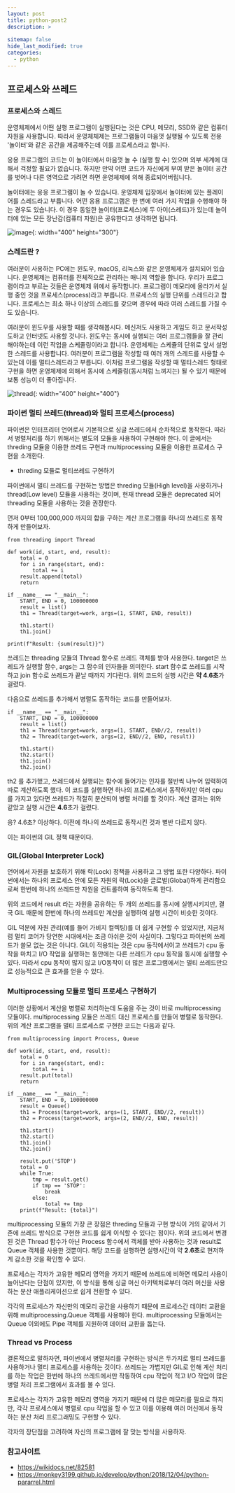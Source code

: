 ```yaml
---
layout: post
title: python-post2
description: >
  
sitemap: false
hide_last_modified: true
categories:
  - python
---
```


## 프로세스와 쓰레드

### 프로세스와 스레드

운영체제에서 어떤 실행 프로그램이 실행된다는 것은 CPU, 메모리, SSD와 같은 컴퓨터 자원을 사용합니다. 따라서 운영체체제는 프로그램들이 마음껏 실행될 수 있도록 전용 '놀이터'와 같은 공간을 제공해주는데 이를 프로세스라고 합니다.

응용 프로그램의 코드는 이 놀이터에서 마음껏 놀 수 (실행 할 수) 있으며 외부 세계에 대해서 걱정할 필요가 없습니다. 하지만 만약 어떤 코드가 자신에게 부여 받은 놀이터 공간를 벗어나 다른 영역으로 가려면 하면 운영체제에 의해 종료되어버립니다.

놀이터에는 응응 프로그램이 놀 수 있습니다. 운영체제 입장에서 놀이터에 있는 플레이어를 스레드라고 부릅니다. 어떤 응용 프로그램은 한 번에 여러 가지 작업을 수행해야 하는 경우도 있습니다. 이 경우 동일한 놀이터(프로세스)에 두 아이(스레드)가 있는데 놀이터에 있는 모든 장난감(컴퓨터 자원)은 공유한다고 생각하면 됩니다.

![image](https://user-images.githubusercontent.com/87109907/153125380-bc173b60-acbf-4bb0-9bb0-5fa3be8d380b.png){: width="400" height="300"}


### 스레드란 ?

여러분이 사용하는 PC에는 윈도우, macOS, 리눅스와 같은 운영체제가 설치되어 있습니다. 운영체제는 컴퓨터를 전체적으로 관리하는 매니저 역할을 합니다. 우리가 프로그램이라고 부르는 것들은 운영체제 위에서 동작합니다. 프로그램이 메모리에 올라가서 실행 중인 것을 프로세스(process)라고 부릅니다. 프로세스의 실행 단위를 스레드라고 합니다. 프로세스는 최소 하나 이상의 스레드를 갖으며 경우에 따라 여러 스레드를 가질 수도 있습니다.

여러분이 윈도우를 사용할 때를 생각해봅시다. 메신저도 사용하고 게임도 하고 문서작성도하고 인터넷도 사용할 것니다. 윈도우는 동시에 실행되는 여러 프로그램들을 잘 관리해야하는데 이런 작업을 스케줄링이라고 합니다. 운영체제는 스케쥴의 단위로 앞서 설명한 스레드를 사용합니다. 여러분이 프로그램을 작성할 때 여러 개의 스레드를 사용할 수 있는데 이를 멀티스레드라고 부릅니다. 이처럼 프로그램을 작성할 때 멀티스레드 형태로 구현을 하면 운영체제에 의해서 동시에 스케줄링(동시처럼 느껴지는) 될 수 있기 때문에 보통 성능이 더 좋아집니다.

![thread](https://user-images.githubusercontent.com/87109907/153120232-f26e13e8-1dce-4e4c-ac78-c6c521a7ea06.JPG){: width="400" height="400"}


### 파이썬 멀티 쓰레드(thread)와 멀티 프로세스(process)

파이썬은 인터프리터 언어로서 기본적으로 싱글 쓰레드에서 순차적으로 동작한다. 따라서 병렬처리를 하기 위해서는 별도의 모듈을 사용하여 구현해야 한다. 이 글에서는 threding 모듈을 이용한 쓰레드 구현과 multiprocessing 모듈을 이용한 프로세스 구현을 소개한다.

- threding 모듈로 멀티쓰레드 구현하기

파이썬에서 멀티 쓰레드를 구현하는 방법은 threding 모듈(High level)을 사용하거나 thread(Low level) 모듈을 사용하는 것이며, 현재 thread 모듈은 deprecated 되어 threading 모듈을 사용하는 것을 권장한다.

먼저 0부터 100,000,000 까지의 합을 구하는 계산 프로그램을 하나의 쓰레드로 동작하게 만들어보자.

```
from threading import Thread

def work(id, start, end, result):
    total = 0
    for i in range(start, end):
        total += i
    result.append(total)
    return

if __name__ == "__main__":
    START, END = 0, 100000000
    result = list()
    th1 = Thread(target=work, args=(1, START, END, result))
    
    th1.start()
    th1.join()

print(f"Result: {sum(result)}")
```

쓰레드는 threading 모듈의 Thread 함수로 쓰레드 객체를 받아 사용한다. target은 쓰레드가 실행할 함수, args는 그 함수의 인자들을 의미한다. start 함수로 쓰레드를 시작하고 join 함수로 쓰레드가 끝날 때까지 기다린다. 위의 코드의 실행 시간은 <strong>약 4.6초</strong>가 걸렸다.

다음으로 쓰레드를 추가해서 병렬도 동작하는 코드를 만들어보자.

```
if __name__ == "__main__":
    START, END = 0, 100000000
    result = list()
    th1 = Thread(target=work, args=(1, START, END//2, result))
    th2 = Thread(target=work, args=(2, END//2, END, result))
    
    th1.start()
    th2.start()
    th1.join()
    th2.join()

```

th2 를 추가했고, 쓰레드에서 실행되는 함수에 들어가는 인자를 절반씩 나누어 입력하여 따로 계산하도록 했다. 이 코드를 실행하면 하나의 프로세스에서 동작하지만 여러 cpu를 가지고 있다면 쓰레드가 적절히 분산되어 병렬 처리를 할 것이다. 계산 결과는 위와 같았고 실행 시간은 <strong>4.6</strong>초가 걸렸다.

응? 4.6초? 이상하다. 이전에 하나의 쓰레드로 동작시킨 것과 별반 다르지 않다.

이는 파이썬의 GIL 정책 때문이다.

### GIL(Global Interpreter Lock)

언어에서 자원을 보호하기 위해 락(Lock) 정책을 사용하고 그 방법 또한 다양하다. 파이썬에서는 하나의 프로세스 안에 모든 자원의 락(Lock)을 글로벌(Global)하게 관리함으로써 한번에 하나의 쓰레드만 자원을 컨트롤하여 동작하도록 한다.

위의 코드에서 result 라는 자원을 공유하는 두 개의 쓰레드를 동시에 실행시키지만, 결국 GIL 때문에 한번에 하나의 쓰레드만 계산을 실행하여 실행 시간이 비슷한 것이다.

GIL 덕분에 자원 관리(예를 들어 가비지 컬렉팅)를 더 쉽게 구현할 수 있었지만, 지금처럼 멀티 코어가 당연한 시대에서는 조금 아쉬운 것이 사실이다. 그렇다고 파이썬의 쓰레드가 쓸모 없는 것은 아니다. GIL이 적용되는 것은 cpu 동작에서이고 쓰레드가 cpu 동작을 마치고 I/O 작업을 실행하는 동안에는 다른 쓰레드가 cpu 동작을 동시에 실행할 수 있다. 따라서 cpu 동작이 많지 않고 I/O동작이 더 많은 프로그램에서는 멀티 쓰레드만으로 성능적으로 큰 효과를 얻을 수 있다.

### Multiprocessing 모듈로 멀티 프로세스 구현하기

이러한 상황에서 계산을 병렬로 처리하는데 도움을 주는 것이 바로 multiprocessing 모듈이다. multiprocessing 모듈은 쓰레드 대신 프로세스를 만들어 병렬로 동작한다. 위의 계산 프로그램을 멀티 프로세스로 구현한 코드는 다음과 같다.

```
from multiprocessing import Process, Queue

def work(id, start, end, result):
    total = 0
    for i in range(start, end):
        total += i
    result.put(total)
    return

if __name__ == "__main__":
    START, END = 0, 100000000
    result = Queue()
    th1 = Process(target=work, args=(1, START, END//2, result))
    th2 = Process(target=work, args=(2, END//2, END, result))
    
    th1.start()
    th2.start()
    th1.join()
    th2.join()

    result.put('STOP')
    total = 0
    while True:
        tmp = result.get()
        if tmp == 'STOP':
            break
        else:
            total += tmp
    print(f"Result: {total}")
```

multiprocessing 모듈의 가장 큰 장점은 threding 모듈과 구현 방식이 거의 같아서 기존에 쓰레드 방식으로 구현한 코드를 쉽게 이식할 수 있다는 점이다. 위의 코드에서 변경된 것은 Thread 함수가 아닌 Process 함수에서 객체를 받아 사용하는 것과 result로 Queue 객체를 사용한 것뿐이다. 해당 코드를 실행하면 실행시간이 약 <strong>2.6초</strong>로 현저하게 감소한 것을 확인할 수 있다.

프로세스는 각자가 고유한 메모리 영역을 가지기 때문에 쓰레드에 비하면 메모리 사용이 늘어난다는 단점이 있지만, 이 방식을 통해 싱글 머신 아키텍처로부터 여러 머신을 사용하는 분산 애플리케이션으로 쉽게 전환할 수 있다.

각각의 프로세스가 자신만의 메모리 공간을 사용하기 때문에 프로세스간 데이터 교환을 위해 multiprocessing.Queue 객체를 사용해야 한다. multiprocessing 모듈에서는 Queue 이외에도 Pipe 객체를 지원하여 데이터 교환을 돕는다.

### Thread vs Process

결론적으로 말하자면, 파이썬에서 병렬처리를 구현하는 방식은 두가지로 멀티 쓰레드를 사용하거나 멀티 프로세스를 사용하는 것이다. 쓰레드는 가볍지만 GIL로 인해 계산 처리를 하는 작업은 한번에 하나의 쓰레드에서만 작동하여 cpu 작업이 적고 I/O 작업이 많은 병렬 처리 프로그램에서 효과를 볼 수 있다.

프로세스는 각자가 고유한 메모리 영역을 가지기 때문에 더 많은 메모리를 필요로 하지만, 각각 프로세스에서 병렬로 cpu 작업을 할 수 있고 이를 이용해 여러 머신에서 동작하는 분산 처리 프로그래밍도 구현할 수 있다.

각자의 장단점을 고려하여 자신의 프로그램에 잘 맞는 방식을 사용하자.











### 참고사이트

- https://wikidocs.net/82581
- https://monkey3199.github.io/develop/python/2018/12/04/python-pararrel.html


